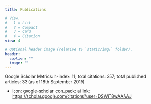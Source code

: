 ```yaml
---
title: Publications

# View.
#   1 = List
#   2 = Compact
#   3 = Card
#   4 = Citation
view: 4

# Optional header image (relative to `static/img/` folder).
header:
  caption: ""
  image: ""
---
```


Google Scholar Metrics: h-index: 11; total citations: 357; total published articles: 33 (as of 18th September 2019)

- icon: google-scholar
  icon_pack: ai
  link: https://scholar.google.com/citations?user=DSWiT8wAAAAJ